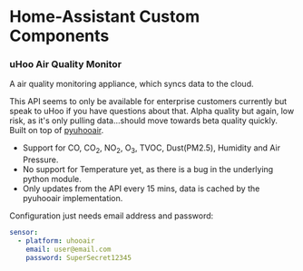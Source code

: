 # Home-Assistant Custom Components
### uHoo Air Quality Monitor

A air quality monitoring appliance, which syncs data to the cloud.

This API seems to only be available for enterprise customers currently but speak to uHoo if you have questions about that. Alpha quality but again, low risk, as it's only pulling data...should move towards beta quality quickly. Built on top of [pyuhooair](https://github.com/netmanchris/pyuhooair).

* Support for CO, CO<sub>2</sub>, NO<sub>2</sub>, O<sub>3</sub>, TVOC, Dust(PM2.5), Humidity and Air Pressure.
* No support for Temperature yet, as there is a bug in the underlying python module.
* Only updates from the API every 15 mins, data is cached by the pyuhooair implementation.

Configuration just needs email address and password:

```YAML
sensor:
  - platform: uhooair
    email: user@email.com
    password: SuperSecret12345
```
